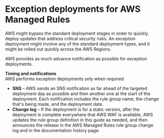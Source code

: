 # Exception deployments for AWS Managed Rules<a name="waf-managed-rule-groups-deployments-exceptions"></a>

AWS might bypass the standard deployment stages in order to quickly deploy updates that address critical security risks\. An exception deployment might involve any of the standard deployment types, and it might be rolled out quickly across the AWS Regions\. 

AWS provides as much advance notification as possible for exception deployments\. 

**Timing and notifications**  
AWS performs exception deployments only when required\. 
+ **SNS** – AWS sends an SNS notification as far ahead of the targeted deployment day as possible and then another one at the start of the deployment\. Each notification includes the rule group name, the change that's being made, and the deployment date\. 
+ **Change log** – If the deployment is for a static version, after the deployment is complete everywhere that AWS WAF is available, AWS updates the rule group definition in this guide as needed, and then announces the release in the AWS Managed Rules rule group change log and in the documentation history page\. 